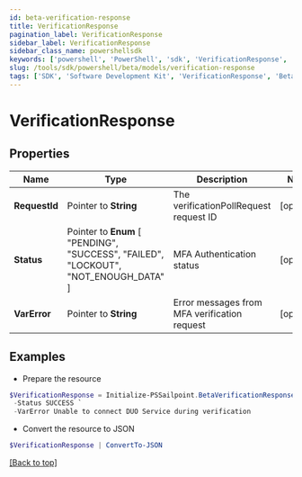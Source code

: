 ```yaml
---
id: beta-verification-response
title: VerificationResponse
pagination_label: VerificationResponse
sidebar_label: VerificationResponse
sidebar_class_name: powershellsdk
keywords: ['powershell', 'PowerShell', 'sdk', 'VerificationResponse', 'BetaVerificationResponse'] 
slug: /tools/sdk/powershell/beta/models/verification-response
tags: ['SDK', 'Software Development Kit', 'VerificationResponse', 'BetaVerificationResponse']
---
```



# VerificationResponse

## Properties

Name | Type | Description | Notes
------------ | ------------- | ------------- | -------------
**RequestId** |  Pointer to **String** | The verificationPollRequest request ID | [optional] 
**Status** |  Pointer to  **Enum** [  "PENDING",    "SUCCESS",    "FAILED",    "LOCKOUT",    "NOT_ENOUGH_DATA" ] | MFA Authentication status | [optional] 
**VarError** |  Pointer to **String** | Error messages from MFA verification request | [optional] 

## Examples

- Prepare the resource
```powershell
$VerificationResponse = Initialize-PSSailpoint.BetaVerificationResponse  -RequestId 089899f13a8f4da7824996191587bab9 `
 -Status SUCCESS `
 -VarError Unable to connect DUO Service during verification
```

- Convert the resource to JSON
```powershell
$VerificationResponse | ConvertTo-JSON
```


[[Back to top]](#) 

